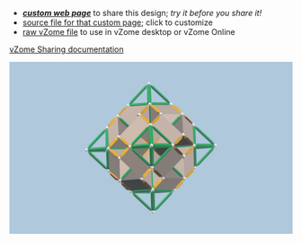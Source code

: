 
 - [***custom web page***][post] to share this design; *try it before you share it!*
 - [source file for that custom page][source]; click to customize
 - [raw vZome file][raw] to use in vZome desktop or vZome Online

[vZome Sharing documentation](https://vzome.github.io/vzome/sharing.html#how-it-works)

![Image](<Oct-Tet-lattice-spaced.png>)


[post]: <https://John-Kostick.github.io/vzome-sharing/2021/12/07/Oct-Tet-lattice-spaced-15-54-52.html>
[source]: <https://github.com/John-Kostick/vzome-sharing/edit/main/_posts/2021-12-07-Oct-Tet-lattice-spaced-15-54-52.md>
[raw]: <https://raw.githubusercontent.com/John-Kostick/vzome-sharing/main/2021/12/07/15-54-52-Oct-Tet-lattice-spaced/Oct-Tet-lattice-spaced.vZome>